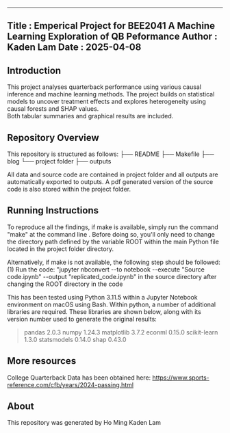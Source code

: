 --------------------------------------------------------------------------------
Title : Emperical Project for BEE2041
        A Machine Learning Exploration of QB Peformance
Author : Kaden Lam 
Date : 2025-04-08
--------------------------------------------------------------------------------

## Introduction

This project analyses quarterback performance using various causal inference and 
machine learning methods. The project builds on statistical models to uncover 
treatment effects and explores heterogeneity using causal forests and SHAP values.  
Both tabular summaries and graphical results are included.

## Repository Overview

This repository is structured as follows:
├── README
├── Makefile
├── blog
└── project folder
    ├── outputs

All data and source code are contained in project folder and all outputs are automatically exported to outputs. A pdf generated version of the source code is also stored within the project folder.

## Running Instructions 
To reproduce all the findings, if make is available, simply run the command "make" at the command line . Before doing so, you'll only need to change the directory path defined by the variable ROOT within the main Python file located in the project folder directory.

Alternatively, if make is not available, the following step should be followed:
    (1) Run the code: "jupyter nbconvert --to notebook --execute "Source code.ipynb" --output "replicated_code.ipynb" in the source directory after changing the ROOT directory in the code 

This has been tested using Python 3.11.5  within a Jupyter Notebook environment on macOS using Bash. Within python, a number of additional libraries are required. These libraries are shown below, along with its version number used to generate the original results:
> pandas 2.0.3
> numpy 1.24.3
> matplotlib 3.7.2
> econml 0.15.0
> scikit-learn 1.3.0
> statsmodels 0.14.0
> shap 0.43.0

## More resources

College Quarterback Data has been obtained here: https://www.sports-reference.com/cfb/years/2024-passing.html 

## About

This repository was generated by Ho Ming Kaden Lam 